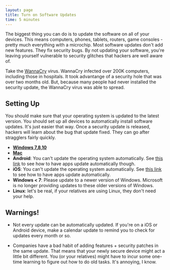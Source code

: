 ```yaml
---
layout: page
title: Turn on Software Updates
time: 5 minutes
---
```

The biggest thing you can do is to update the software on all of your devices. This means computers, phones, tablets, routers, game consoles - pretty much everything with a microchip. Most software updates don't add new features. They fix security bugs. By not updating your software, you're leaving yourself vulnerable to security glitches that hackers are well aware of.

Take the [WannaCry][wannacry] virus. WannaCry infected over 200K computers, including those in hospitals. It took advantange of a security hole that was over two months old. But, because many people had never installed the security update, the WannaCry virus was able to spread.

## Setting Up
You should make sure that your operating system is updated to the latest version.  You should set up all devices to automatically install software updates. It's just easier that way. Once a security update is released, hackers will learn about the bug that update fixed. They can go after stragglers fairly quickly.

* [**Windows 7,8,10**][windows]
* [**Mac**][mac]
* **Android**: You can't update the operating system automatically. See [this link][android-apps] to see how to have apps update automatically though.
* **iOS**: You can't update the operating system automatically. See [this link][ios-apps] to see how to have apps update automatically.
* **Windows < 7**: Please update to a newer version of Windows. Microsoft is no longer providing updates to these older versions of Windows.
* **Linux**: let's be real, if your relatives are using Linux, they don't need your help.

## Warnings!
* Not every update can be automatically updated. If you're on a iOS or Android device, make a calendar update to remind you to check for updates every month or so.

* Companies have a bad habit of adding features + security patches in the same update. That means that your newly secure device might act a little bit different. You (or your relatives) might have to incur some one-time learning to figure out how to do old tasks. It's annoying, I know.

[wannacry]: https://en.wikipedia.org/wiki/WannaCry_ransomware_attack
[windows]: https://support.microsoft.com/en-us/help/12373/windows-update-faq
[mac]: https://support.apple.com/kb/PH25532?locale=en_US
[android-apps]: https://support.google.com/googleplay/answer/113412?hl=en
[ios-apps]: https://support.apple.com/en-us/HT202180

